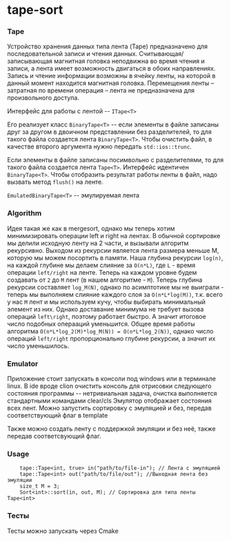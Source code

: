# tape-sort

### Tape

Устройство хранения данных типа лента (Tape) предназначено для последовательной записи и
чтения данных. Считывающая/записывающая магнитная головка неподвижна во время чтения и
записи, а лента имеет возможность двигаться в обоих направлениях. Запись и чтение информации
возможны в ячейку ленты, на которой в данный момент находится магнитная головка.
Перемещения ленты – затратная по времени операция – лента не предназначена для
произвольного доступа.

Интерфейс для работы с лентой -- ```ITape<T>```

Его реализует класс ```BinaryTape<T>``` -- если элементы в файле записаны друг за другом в двоичном представлении без
разделителей, то для такого файла создается лента ```BinaryTape<T>```. Чтобы очистить файл, в качестве второго аргумента нужно передать ```std::ios::trunc```.

Если элементы в файле записаны посимвольно с разделителями, то для такого файла создается лента ```Tape<T>```. Интерфейс идентичен ```BinaryTape<T>```.
Чтобы отобразить результат работы ленты в файл, надо вызвать метод ```flush()``` на ленте.

```EmulatedBinaryTape<T>``` -- эмулируемая лента
### Algorithm

Идея такая же как в mergesort, однако мы теперь хотим минимизировать операции left и right на лентах.
В обычной сортировке мы делили исходную ленту на 2 части, и вызывали алгоритм рекурсивно. Выходом из рекурсии является лента
размера меньше M, которую мы можем посортить в памяти. Наша глубина рекурсии `log(n)`, на каждой глубине мы делаем слияние 
за `O(n*L)`, где `L` - время операции `left/right` на ленте. Теперь на каждом уровне будем создавать от `2` до `M` лент (в нашем алгоритме - `M`).
Теперь глубина рекурсии составляет `log_M(N)`, однако по асимптотике мы не выиграли - теперь мы выполняем слияние
каждого слоя за `O(n*L*log(M))`, т.к. всего у нас `M` лент и мы используем кучу, чтобы выбирать минимальный элемент из них.
Однако доставание минимума не требует вызова операций `left\right`, поэтому работает быстро. А значит итоговое число подобных операаций уменьшится.
Общее время работы алгоритма `O(n*L*log_2(M)*log_M(N)) = O(n*L*log_2(N))`, однако число операций `left/right` пропорционально глубине рекурсии,
а значит их число уменьшилось.

### Emulator
Приложение стоит запускать в консоли под windows или в терминале linux. В ide вроде clion очистить консоль для отрисовки
следующего состояния программы -- нетривиальная задача, очистка выполняется стандартными командами clear/cls
Эмулятор отображает состояния всех лент. Можно запустить сортировку с эмуляцией и без, передав соответствующий флаг в template

Также можно создать ленту с поддержкой эмуляции и без неё, также передав соответсвующий флаг.

### Usage
```
    tape::Tape<int, true> in("path/to/file-in"); // Лента с эмуляцией
    tape::Tape<int> out("path/to/file/out"); //Выходная лента без эмуляции 
    size_t M = 3; 
    Sort<int>::sort(in, out, M); // Сортировка для типа ленты Tape<int>
```

### Тесты

Тесты можно запускать через Cmake
